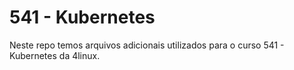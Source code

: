 # 541 - Kubernetes

Neste repo temos arquivos adicionais utilizados para o curso 541 - Kubernetes da 4linux.
